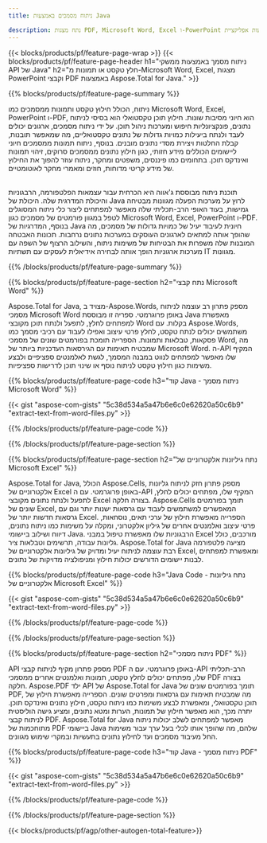 ```yaml
---
title: ניתוח מסמכים באמצעות Java  

description: נתח מצגות PDF, Microsoft Word, Excel ו-PowerPoint באמצעות אפליקציית Java שלך. חלץ טקסט או תמונות בקלות.
---
```


{{< blocks/products/pf/feature-page-wrap >}}
{{< blocks/products/pf/feature-page-header h1="ניתוח מסמך באמצעות ממשקי API של Java" h2="חלץ טקסט או תמונות מ-Microsoft Word, Excel, מצגות PowerPoint וקבצי PDF באמצעות Aspose.Total for Java." >}}

{{% blocks/products/pf/feature-page-summary %}}

ניתוח, הכולל חילוץ טקסט ותמונות ממסמכים כמו Microsoft Word, Excel, PowerPoint ו-PDF, הוא חיוני מסיבות שונות. חילוץ תוכן טקסטואלי הוא בסיסי לניתוח נתונים, פונקציונליות חיפוש ומערכות ניהול תוכן.  על ידי ניתוח מסמכים, ארגונים יכולים לעבד ולנתח ביעילות כמויות גדולות של נתונים טקסטואליים, מה שמאפשר תובנות, קבלת החלטות ויצירת מסדי נתונים מובנים.  בנוסף, ניתוח תמונות ממסמכים חיוני ליישומים הכוללים מידע חזותי, כגון חילוץ נתונים ממסמכים סרוקים, זיהוי תמונות ואינדקס תוכן.  בתחומים כמו פיננסים, משפטים ומחקר, ניתוח עוזר להפוך את החילוץ של מידע קריטי מדוחות, חוזים ומאמרי מחקר לאוטומטיים.    <br /><br />

תוכנת ניתוח מבוססת ג'אווה היא הכרחית עבור עצמאות הפלטפורמה, הרבגוניות והיכולת המדרגית שלה. היכולת של Java לרוץ על מערכות הפעלה מגוונות מבטיחה גמישות, בעוד האופי הרב-תכליתי שלה מאפשר למפתחים ליצור כלי ניתוח המסוגלים לטפל במגוון פורמטים של מסמכים כגון Microsoft Word, Excel, PowerPoint ו-PDF.  בנוסף, המדרגיות של Java חיונית לעיבוד יעיל של כמויות גדולות של מסמכים, מה שהופך אותה למתאים לארגונים העוסקים במערכות נתונים נרחבות.  תכונות האבטחה המובנות שלה משפרות את הבטיחות של משימות ניתוח, והשילוב הרצוף של השפה עם מערכות ארגוניות הופך אותה לבחירה אידיאלית לעסקים עם תשתיות IT מגוונות.

{{% /blocks/products/pf/feature-page-summary  %}}

{{% blocks/products/pf/feature-page-section  h2="נתח קבצי Microsoft Word" %}}

Aspose.Total for Java, מצויד ב-Aspose.Words, מספק פתרון רב עוצמה לניתוח מסמכי Microsoft Word באופן פרוגרמטי.  ספריה זו מבוססת Java מאפשרת למפתחים לחלץ, לתפעל ולנתח תוכן מקובצי Word בקלות.  עם Aspose.Words, משתמשים יכולים לנתח טקסט, לחלץ פרטי עיצוב ואפילו לעבוד עם רכיבי מסמך כמו פסקאות, טבלאות ותמונות.  הספרייה תומכת בפורמטים שונים של מסמכי Word, מה שמבטיח תאימות עם הגירסאות העדכניות ביותר של Microsoft Word.  ה-API המקיף שלו מאפשר למפתחים לנווט במבנה המסמך, לגשת לאלמנטים ספציפיים ולבצע משימות כגון חילוץ טקסט לניתוח נוסף או שינוי תוכן לדרישות ספציפיות.

{{% blocks/products/pf/feature-page-code h3="קוד Java - ניתוח מסמך Microsoft Word" %}}

{{< gist "aspose-com-gists" "5c38d534a5a47b6e6c0e62620a50c6b9" "extract-text-from-word-files.py" >}}

{{% /blocks/products/pf/feature-page-code  %}}

{{% /blocks/products/pf/feature-page-section %}}

{{% blocks/products/pf/feature-page-section  h2="נתח גיליונות אלקטרוניים של Microsoft Excel" %}}

Aspose.Total for Java, הכולל Aspose.Cells, מספק פתרון חזק לניתוח גליונות אלקטרוניים של Excel באופן פרוגרמטי.  עם ה-API המקיף שלו, מפתחים יכולים לחלץ, לתפעל ולנתח נתונים מקובצי Excel בצורה חלקה.  Aspose.Cells תומך בפורמטים שונים של Excel, המאפשרים למשתמשים לעבוד עם גרסאות ישנות יותר וגם עם גרסאות חדשות יותר של Excel.  הספרייה מאפשרת חילוץ של ערכי תאים, נוסחאות, פרטי עיצוב ואלמנטים אחרים של גיליון אלקטרוני, ומקלה על משימות כמו ניתוח נתונים, דיווח ושילוב ביישומי Java.  הרבגוניות שלו מאפשרת טיפול במבני Excel מורכבים, כולל גליונות עבודה, תרשימים וטבלאות ציר.  Aspose.Total for Java מציעה פלטפורמה רבת עוצמה לניתוח יעיל ומדויק של גיליונות אלקטרוניים של Excel, ומאפשרת למפתחים לבנות יישומים הדורשים יכולות חילוץ ומניפולציה מדויקות של נתונים.

{{% blocks/products/pf/feature-page-code h3="Java Code - נתח גיליונות אלקטרוניים של Microsoft Excel" %}}

{{< gist "aspose-com-gists" "5c38d534a5a47b6e6c0e62620a50c6b9" "extract-text-from-word-files.py" >}}

{{% /blocks/products/pf/feature-page-code  %}}

{{% /blocks/products/pf/feature-page-section %}}

{{% blocks/products/pf/feature-page-section  h2="ניתוח מסמכי PDF" %}}

API מספק פתרון מקיף לניתוח קבצי PDF באופן פרוגרמטי.  עם ה-API הרב-תכליתי שלו, מפתחים יכולים לחלץ טקסט, תמונות ואלמנטים אחרים ממסמכי PDF בצורה חלקה.  Aspose.PDF ילד API של Aspose.Total for Java תומך בפורמטים שונים של PDF, מה שמבטיח תאימות עם גרסאות ומפרטים שונים.  הספרייה מאפשרת חילוץ של תוכן טקסטואלי, ומאפשרת לבצע משימות כמו ניתוח טקסט, חילוץ נתונים ואינדקס תוכן.  יתרה מכך, הוא מאפשר חילוץ של תמונות, הערות ומטא נתונים, ומציע גישה הוליסטית לניתוח קבצי PDF.  Aspose.Total for Java מאפשר למפתחים לשלב יכולות ניתוח מתוחכמות של PDF ביישומי Java שלהם, מה שהופך אותו לכלי בעל ערך עבור משימות החל מעיבוד מסמכים ועד לחילוץ נתונים בתעשיות ובמקרי שימוש מגוונים.

{{% blocks/products/pf/feature-page-code h3="קוד Java - ניתוח מסמך PDF" %}}

{{< gist "aspose-com-gists" "5c38d534a5a47b6e6c0e62620a50c6b9" "extract-text-from-word-files.py" >}}

{{% /blocks/products/pf/feature-page-code  %}}

{{% /blocks/products/pf/feature-page-section %}}

{{< blocks/products/pf/agp/other-autogen-total-feature>}}